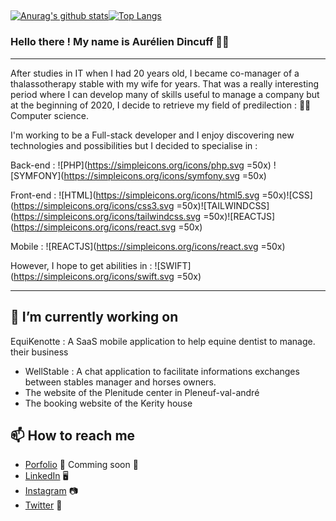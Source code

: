 ##
[![Anurag's github stats](https://github-readme-stats.vercel.app/api?username=aurelien22)](https://github.com/anuraghazra/github-readme-stats)[![Top Langs](https://github-readme-stats.vercel.app/api/top-langs/?username=aurelien22&layout=compact)](https://github.com/aurelien22/github-readme-stats)

### Hello there ! My name is Aurélien Dincuff 👋😄
--- 
After studies in IT when I had 20 years old, I became co-manager of a thalassotherapy stable with my wife for years.
That was a really interesting period where I can develop many of skills useful to manage a company but at the beginning of 2020, I decide to retrieve my field of predilection : 👨‍💻 Computer science.

I'm working to be a Full-stack developer and I enjoy discovering new technologies and possibilities but I decided to specialise in : 

Back-end :   ![PHP](https://simpleicons.org/icons/php.svg =50x) ![SYMFONY](https://simpleicons.org/icons/symfony.svg =50x)

Front-end :   ![HTML](https://simpleicons.org/icons/html5.svg =50x)![CSS](https://simpleicons.org/icons/css3.svg =50x)![TAILWINDCSS](https://simpleicons.org/icons/tailwindcss.svg =50x)![REACTJS](https://simpleicons.org/icons/react.svg =50x)

Mobile : ![REACTJS](https://simpleicons.org/icons/react.svg =50x)


However, I hope to get abilities in : ![SWIFT](https://simpleicons.org/icons/swift.svg =50x)

--- 

## 🔭 **I’m currently working on**

 EquiKenotte : A SaaS mobile application to help equine dentist to manage. their business
- WellStable : A chat application to facilitate informations exchanges between stables manager and horses owners.
- The website of the Plenitude center in Pleneuf-val-andré
- The booking website of the Kerity house

## 📫 How to reach me
- [Porfolio](https://localhost) 🌇 Comming soon 🚀
- [LinkedIn](https://www.linkedin.com/in/aurélien-dincuff-co-gerant-entreprise/) 🖥
- [Instagram](https://www.instagram.com/aurelien_dincuff) 📷
- [Twitter](https://twitter.com/darklondon22) 🐤

